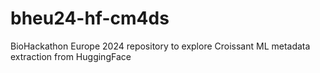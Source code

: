 # bheu24-hf-cm4ds
BioHackathon Europe 2024 repository to explore Croissant ML metadata extraction from HuggingFace
